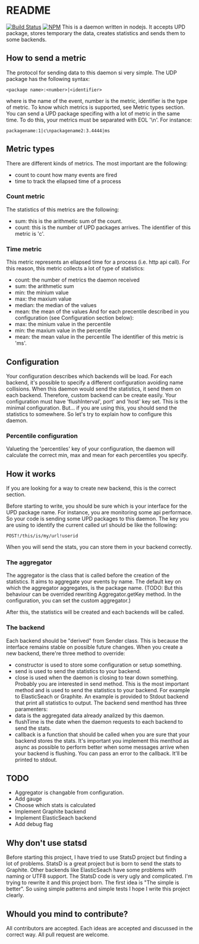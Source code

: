 # README

[![Build Status](https://travis-ci.org/allevo/gathering.svg?branch=0.1)](https://travis-ci.org/allevo/gathering)
[![NPM](https://nodei.co/npm/gathering-daemon.png)](https://nodei.co/npm/gathering-daemon/)
This is a daemon written in nodejs. It accepts UPD package, stores temporary the data, creates statistics and sends them to some backends.

## How to send a metric
The protocol for sending data to this daemon si very simple. The UDP package has the following syntax:
```
<package name>:<number>|<identifier>
```
where <package name> is the name of the event, number is the metric, identifier is the type of metric. To know which metrics is supported, see Metric types section.
You can send a UPD package specifing with a lot of metric in the same time. To do this, your metrics must be separated with EOL '\n'. For instance:
```
packagename:1|c\npackagename2:3.4444|ms
```

## Metric types
There are different kinds of metrics. The most important are the following:
 * count to count how many events are fired
 * time to track the ellapsed time of a process

### Count metric
The statistics of this metrics are the following:
 * sum: this is the arithmetic sum of the count.
 * count: this is the number of UPD packages arrives.
 The identifier of this metric is 'c'.

### Time metric
This metric represents an ellapsed time for a process (i.e. http api call). For this reason, this metric collects a lot of type of statistics:
 * count: the number of metrics the daemon received
 * sum: the arithmetic sum
 * min: the minium value
 * max: the maxium value
 * median: the median of the values
 * mean: the mean of the values
And for each precentile described in you configuration (see Configuration section below):
 * max: the minium value in the percentile
 * min: the maxium value in the percentile
 * mean: the mean value in the percentile
 The identifier of this metric is 'ms'.

## Configuration
Your configuration describes which backends will be load. For each backend, it's possible to specify a different configuration avoiding name collisions.
When this daemon would send the statistics, it send them on each backend. Therefore, custom backend can be create easily.
Your configuration must have 'flushInterval', port' and 'host' key set. This is the minimal configuration. But... if you are using this, you should send the statistics to somewhere. So let's try to explain how to configure this daemon.

### Percentile configuration
Valueting the 'percentiles' key of your configuration, the daemon will calculate the correct min, max and mean for each percentiles you specify.

## How it works
If you are looking for a way to create new backend, this is the correct section.

Before starting to write, you should be sure which is your interface for the UPD package name. For instance, you are monitoring some api performace. So your code is sending some UPD packages to this daemon. The key you are using to identify the current called url should be like the following:
```
POST!/this/is/my/url!userid
```
When you will send the stats, you can store them in your backend correctly.

### The aggregator
The aggregator is the class that is called before the creation of the statistics. It aims to aggregate your events by name. The default key on which the aggregator aggregates, is the package name. (TODO: But this behaviour can be overrided rewriting Aggregator.getKey method. In the configuration, you can set the custom aggregator.)

After this, the statistics will be created and each backends will be called.

### The backend
Each backend should be "derived" from Sender class. This is because the interface remains stable on possible future changes.
When you create a new backend, there're three method to override:
 * constructor is used to store some configuration or setup something.
 * send is used to send the statistics to your backend.
 * close is used when the daemon is closing to tear down something.
Probably you are interested in send method. This is the most important method and is used to send the statistics to your backend. For example to ElasticSeach or Graphite.
An example is provided to Stdout backend that print all statistics to output.
The backend send menthod has three paramenters:
 * data is the aggregated data already analized by this daemon.
 * flushTime is the date when the daemon requests to each backend to send the stats.
 * callback is a function that should be called when you are sure that your backend stores the stats.
It's important you implement this menthod as async as possible to perform better when some messages arrive when your backend is flushing. You can pass an error to the callback. It'll be printed to stdout.


## TODO
 * Aggregator is changable from configuration.
 * Add gauge
 * Choose which stats is calculated
 * Implement Graphite backend
 * Implement ElasticSeach backend
 * Add debug flag

## Why don't use statsd
Before starting this project, I have tried to use StatsD project but finding a lot of problems. StatsD is a great project but is born to send the stats to Graphite. Other backends like ElasticSeach have some problems with naming or UTF8 support. The StatsD code is very ugly and complicated. I'm trying to rewrite it and this project born. The first idea is "The simple is better". So using simple patterns and simple tests I hope I write this project clearly.

## Whould you mind to contribute?
All contributors are accepted. Each ideas are accepted and discussed in the correct way. All pull request are welcome.

